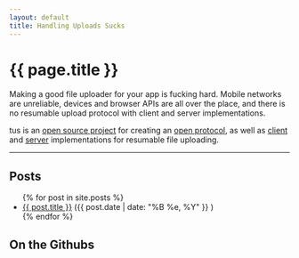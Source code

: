 ```yaml
---
layout: default
title: Handling Uploads Sucks
---
```


<div class="jumbotron">
  <h1>{{ page.title }}</h1>
  <p class="lead">
    Making a good file uploader for your app is fucking hard. Mobile
    networks are unreliable, devices and browser APIs are all over
    the place, and there is no resumable upload protocol with client and server
    implementations.
  </p>

  <p class="lead">
    tus is an <a href="http://github.com/tus">open source project</a> for
    creating an <a href="#">open protocol</a>, as well as <a
    href="#">client</a> and <a href="#">server</a> implementations for
    resumable file uploading.
  </p>
</div>

<hr />

## Posts

<ul class="listing">
  {% for post in site.posts %}
  <li>
    <a href="{{ post.url }}">{{ post.title }}</a>
    (<span>{{ post.date | date: "%B %e, %Y" }}</span> )
  </li>
  {% endfor %}
</ul>

## On the Githubs

<ol id="githubs"></ol>

